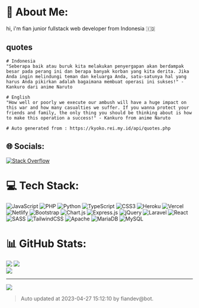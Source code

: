   # 💫 About Me:
  hi, i'm fian junior fullstack web developer from Indonesia 🇮🇩
  
  ## quotes
  ```
  # Indonesia
  "Seberapa baik atau buruk kita melakukan penyergapan akan berdampak besar pada perang ini dan berapa banyak korban yang kita derita. Jika Anda ingin melindungi teman dan keluarga Anda, satu-satunya hal yang harus Anda pikirkan adalah bagaimana membuat operasi ini sukses!" - Kankuro dari anime Naruto
  
  # English
  "How well or poorly we execute our ambush will have a huge impact on this war and how many casualties we suffer. If you wanna protect your friends and family, the only thing you should be thinking about is how to make this operation a success!" - Kankuro from anime Naruto
  
  # Auto generated from : https://kyoko.rei.my.id/api/quotes.php
  ```
  
  ## 🌐 Socials:
  [![Stack Overflow](https://img.shields.io/badge/-Stackoverflow-FE7A16?logo=stack-overflow&logoColor=white)](https://stackoverflow.com/users/fiandev)
  
  # 💻 Tech Stack:
  ![JavaScript](https://img.shields.io/badge/javascript-%23323330.svg?style=for-the-badge&logo=javascript&logoColor=%23F7DF1E) ![PHP](https://img.shields.io/badge/php-%23777BB4.svg?style=for-the-badge&logo=php&logoColor=white) ![Python](https://img.shields.io/badge/python-3670A0?style=for-the-badge&logo=python&logoColor=ffdd54) ![TypeScript](https://img.shields.io/badge/typescript-%23007ACC.svg?style=for-the-badge&logo=typescript&logoColor=white) ![CSS3](https://img.shields.io/badge/css3-%231572B6.svg?style=for-the-badge&logo=css3&logoColor=white) ![Heroku](https://img.shields.io/badge/heroku-%23430098.svg?style=for-the-badge&logo=heroku&logoColor=white) ![Vercel](https://img.shields.io/badge/vercel-%23000000.svg?style=for-the-badge&logo=vercel&logoColor=white) ![Netlify](https://img.shields.io/badge/netlify-%23000000.svg?style=for-the-badge&logo=netlify&logoColor=#00C7B7) ![Bootstrap](https://img.shields.io/badge/bootstrap-%23563D7C.svg?style=for-the-badge&logo=bootstrap&logoColor=white) ![Chart.js](https://img.shields.io/badge/chart.js-F5788D.svg?style=for-the-badge&logo=chart.js&logoColor=white) ![Express.js](https://img.shields.io/badge/express.js-%23404d59.svg?style=for-the-badge&logo=express&logoColor=%2361DAFB) ![jQuery](https://img.shields.io/badge/jquery-%230769AD.svg?style=for-the-badge&logo=jquery&logoColor=white) ![Laravel](https://img.shields.io/badge/laravel-%23FF2D20.svg?style=for-the-badge&logo=laravel&logoColor=white) ![React](https://img.shields.io/badge/react-%2320232a.svg?style=for-the-badge&logo=react&logoColor=%2361DAFB) ![SASS](https://img.shields.io/badge/SASS-hotpink.svg?style=for-the-badge&logo=SASS&logoColor=white) ![TailwindCSS](https://img.shields.io/badge/tailwindcss-%2338B2AC.svg?style=for-the-badge&logo=tailwind-css&logoColor=white) ![Apache](https://img.shields.io/badge/apache-%23D42029.svg?style=for-the-badge&logo=apache&logoColor=white) ![MariaDB](https://img.shields.io/badge/MariaDB-003545?style=for-the-badge&logo=mariadb&logoColor=white) ![MySQL](https://img.shields.io/badge/mysql-%2300f.svg?style=for-the-badge&logo=mysql&logoColor=white)
  
  # 📊 GitHub Stats:
  ![](https://github-readme-stats.vercel.app/api/top-langs/?username=fiandev&theme=react&hide_border=true&include_all_commits=false&count_private=false&layout=compact)
  ![](https://github-readme-stats.vercel.app/api?username=fiandev&theme=react&hide_border=true&include_all_commits=false&count_private=false) <br/>
  ![](https://github-readme-streak-stats.herokuapp.com/?user=fiandev&theme=react&hide_border=true) <br/>
  
  ---
  [![](https://komarev.com/ghpvc/?username=fiandev&label=Profile%20views&color=0a93d1&style=flat)](https://github.com/fiandev)
  
  > Auto updated at 2023-04-27 15:12:10 by fiandev@bot.
